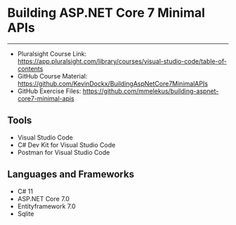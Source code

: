 # Building ASP.NET Core 7 Minimal APIs
___
- Pluralsight Course Link: https://app.pluralsight.com/library/courses/visual-studio-code/table-of-contents
- GitHub Course Material: https://github.com/KevinDockx/BuildingAspNetCore7MinimalAPIs
- GitHub Exercise Files: https://github.com/mmelekus/building-aspnet-core7-minimal-apis

## Tools
- Visual Studio Code
- C# Dev Kit for Visual Studio Code
- Postman for Visual Studio Code

## Languages and Frameworks
- C# 11
- ASP.NET Core 7.0
- Entityframework 7.0
- Sqlite 